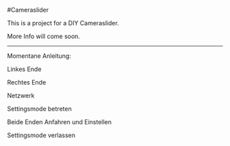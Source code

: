 #Cameraslider


This is a project for a DIY Cameraslider.

More Info will come soon.

<hr>

Momentane Anleitung:

Linkes Ende

Rechtes Ende

Netzwerk

Settingsmode betreten

Beide Enden Anfahren und Einstellen

Settingsmode verlassen
